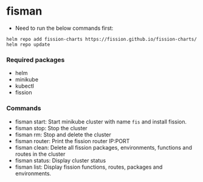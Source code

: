 # fisman

* Need to run the below commands first:
```
helm repo add fission-charts https://fission.github.io/fission-charts/
helm repo update
```
### Required packages
* helm
* minikube
* kubectl
* fission

### Commands

* fisman start: Start minikube cluster with name `fis` and install fission.
* fisman stop: Stop the cluster
* fisman rm: Stop and delete the cluster
* fisman router: Print the fission router IP:PORT
* fisman clean: Delete all fission packages, environments, functions and routes in the cluster
* fisman status: Display cluster status
* fisman list: Display fission functions, routes, packages and environments.
